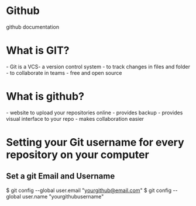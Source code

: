 # Github
github documentation

<h1><B>What is GIT?</B></h1>
- Git is a VCS- a version control system 
- to track changes in files and folder
- to collaborate in teams
- free and open source

<h1><B>What is github?</B></h1>
- website to upload your repositories online
- provides backup
- provides visual interface to your repo
- makes collaboration easier

<h1><b>Setting your Git username for every repository on your computer</b></h1>

<h2><b>Set a git Email and Username</b></h2>

$ git config --global user.email "yourgithub@email.com"
$ git config --global user.name "yourgithubusername"




